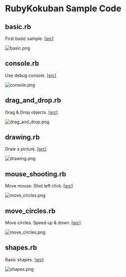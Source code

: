 RubyKokuban Sample Code
===============

## basic.rb
First basic sample. [[src]](https://github.com/ongaeshi/rubykokuban-sample/blob/master/basic.rb)

![basic.png](https://raw.github.com/ongaeshi/rubykokuban-sample/master/images/basic.png)

## console.rb
Use debug console. [[src]](https://github.com/ongaeshi/rubykokuban-sample/blob/master/console.rb)

![console.png](https://raw.github.com/ongaeshi/rubykokuban-sample/master/images/console.png)

## drag_and_drop.rb
Drag & Drop objects. [[src]](https://github.com/ongaeshi/rubykokuban-sample/blob/master/drag_and_drop.rb)

![drag_and_drop.png](https://raw.github.com/ongaeshi/rubykokuban-sample/master/images/drag_and_drop.png)

## drawing.rb
Draw a picture. [[src]](https://github.com/ongaeshi/rubykokuban-sample/blob/master/drawing.rb)

![drawing.png](https://raw.github.com/ongaeshi/rubykokuban-sample/master/images/drawing.png)

## mouse_shooting.rb
Move mouse. Shot left click. [[src]](https://github.com/ongaeshi/rubykokuban-sample/blob/master/mouse_shooting.rb)

![move_circles.png](https://raw.github.com/ongaeshi/rubykokuban-sample/master/images/mouse_shooting.png)

## move_circles.rb
Move circles. Speed up & down. [[src]](https://github.com/ongaeshi/rubykokuban-sample/blob/master/move_circles.rb)

![move_circles.png](https://raw.github.com/ongaeshi/rubykokuban-sample/master/images/move_circles.png)

## shapes.rb
Basic shapes. [[src]](https://github.com/ongaeshi/rubykokuban-sample/blob/master/shapes.rb)

![shapes.png](https://raw.github.com/ongaeshi/rubykokuban-sample/master/images/shapes.png)


